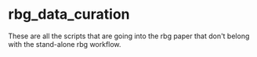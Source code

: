 # rbg_data_curation
These are all the scripts that are going into the rbg paper that don't belong with the stand-alone rbg workflow.
